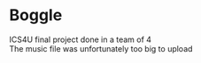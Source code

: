 # Boggle
ICS4U final project done in a team of 4 <br>
The music file was unfortunately too big to upload

